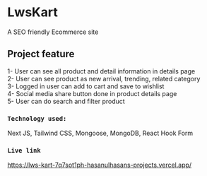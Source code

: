 # LwsKart

A SEO friendly Ecommerce site

## Project feature

1- User can see all product and detail information in details page</br>
2- User can see product as new arrival, trending, related category</br>
3- Logged in user can add to cart and save to wishlist</br>
4- Social media share button done in product details page</br>
5- User can do search and filter product</br>

### `Technology used:`

Next JS, Tailwind CSS, Mongoose, MongoDB, React Hook Form</br>

### `Live link`

https://lws-kart-7q7sot1ph-hasanulhasans-projects.vercel.app/